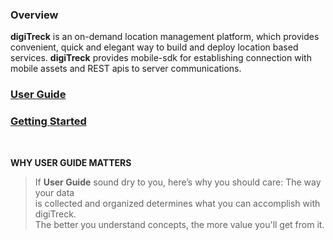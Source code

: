 ### Overview

**digiTreck** is an on-demand location management platform, which provides convenient, quick and elegant way to build and deploy location based services. **digiTreck** provides mobile-sdk for establishing connection with mobile assets and REST apis to server communications.


### [User Guide](https://github.com/digitreck/developer-resources/wiki/User-Guide)<br>
### [Getting Started](https://github.com/digitreck/developer-resources/wiki/Getting-Started)

<br>

**WHY USER GUIDE MATTERS**

> If **User Guide** sound dry to you, here’s why you should care: The way your data<br>
> is collected and organized determines what you can accomplish with digiTreck.<br>
> The better you understand concepts, the more value you'll get from it.
